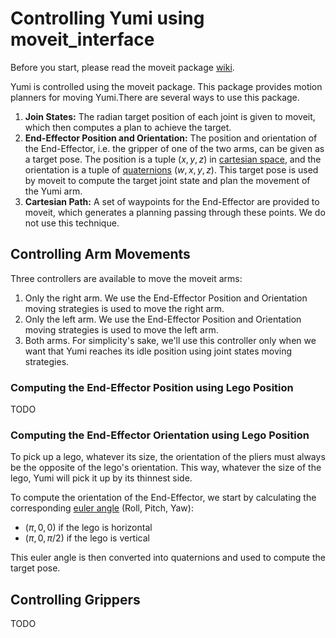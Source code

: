 # Controlling Yumi using moveit_interface

Before you start, please read the moveit package [wiki](https://ros-planning.github.io/moveit_tutorials/).

Yumi is controlled using the moveit package. This package provides motion planners for moving Yumi.There are several ways to use this package.

1. __Join States:__ The radian target position of each joint is given to moveit, which then computes a plan to achieve the target.
2. __End-Effector Position and Orientation:__ The position and orientation of the End-Effector, i.e. the gripper of one of the two arms, can be given as a target pose. The position is a tuple $`(x,y,z)`$ in [cartesian space](https://en.wikipedia.org/wiki/Cartesian_coordinate_system), and the orientation is a tuple of [quaternions](https://en.wikipedia.org/wiki/Quaternions_and_spatial_rotation) $`(w,x,y,z)`$. This target pose is used by moveit to compute the target joint state and plan the movement of the Yumi arm.
3. __Cartesian Path:__ A set of waypoints for the End-Effector are provided to moveit, which generates a planning passing through these points. We do not use this technique.

## Controlling Arm Movements

Three controllers are available to move the moveit arms:
1. Only the right arm. We use the End-Effector Position and Orientation moving strategies is used to move the right arm.
2. Only the left arm. We use the End-Effector Position and Orientation moving strategies is used to move the left arm.
3. Both arms. For simplicity's sake, we'll use this controller only when we want that Yumi reaches its idle position using joint states moving strategies.

### Computing the End-Effector Position using Lego Position

TODO

### Computing the End-Effector Orientation using Lego Position

To pick up a lego, whatever its size, the orientation of the pliers must always be the opposite of the lego's orientation. This way, whatever the size of the lego, Yumi will pick it up by its thinnest side.

To compute the orientation of the End-Effector, we start by calculating the corresponding [euler angle](https://en.wikipedia.org/wiki/Euler_angles) (Roll, Pitch, Yaw):
* $`(\pi,0,0)`$ if the lego is horizontal
* $`(\pi,0,\pi/2)`$ if the lego is vertical

This euler angle is then converted into quaternions and used to compute the target pose.

## Controlling Grippers
TODO

